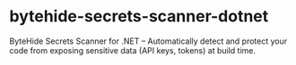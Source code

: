 # bytehide-secrets-scanner-dotnet
ByteHide Secrets Scanner for .NET – Automatically detect and protect your code from exposing sensitive data (API keys, tokens) at build time.
